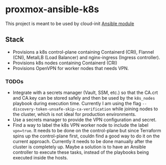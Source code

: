 # proxmox-ansible-k8s

This project is meant to be used by cloud-init [Ansible module](https://docs.cloud-init.io/en/latest/reference/modules.html#ansible)

## Stack
- Provisions a k8s control-plane containing Containerd (CRI), Flannel (CNI), MetalLB (Load Balancer) and nginx-ingress (Ingress controller).
- Provisions k8s nodes containing Containerd (CRI)
- Provisions OpenVPN for worker nodes that needs VPN.

### TODOs
- Integrate with a secrets manager (Vault, SSM, etc.) so that the CA.crt and CA.key can be stored safely and then be used by the `k8s_nodes` playbook during execution time. Currently I am using the flag `--discovery-token-unsafe-skip-ca-verification` while joining nodes to the cluster, which is not ideal for production environments.
- Use a secrets manager to provide the VPN configuration and secret.
- Find a way to label the k8s VPN worker node to include the label `vpn=true`. It needs to be done on the control-plane but since Terraform spins up the control-plane first, couldn find a good way to do it on the current approach. Currently it needs to be done manually after the cluster is completely up. Maybe a solution is to have an Ansible controller to execute these tasks, instead of the playbooks being executed inside the hosts.
